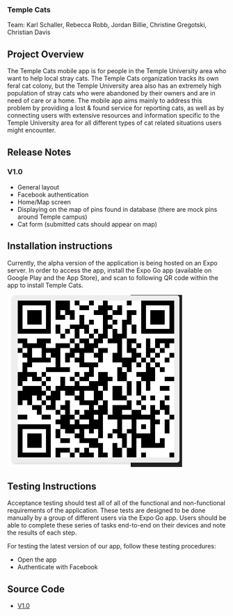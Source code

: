 ### Temple Cats
Team:
Karl Schaller, Rebecca Robb, Jordan Billie, Christine Gregotski, Christian Davis

## Project Overview
The Temple Cats mobile app is for people in the Temple University area who want to help local stray cats. The Temple Cats organization tracks its own feral cat colony, but the Temple University area also has an extremely high population of stray cats who were abandoned by their owners and are in need of care or a home. The mobile app aims mainly to address this problem by providing a lost & found service for reporting cats, as well as by connecting users with extensive resources and information specific to the Temple University area for all different types of cat related situations users might encounter.

## Release Notes
### V1.0
* General layout
* Facebook authentication
* Home/Map screen
* Displaying on the map of pins found in database (there are mock pins around Temple campus)
* Cat form (submitted cats should appear on map)

## Installation instructions
Currently, the alpha version of the application is being hosted on an Expo server. In order to access the app, install the Expo Go app (available on Google Play and the App Store), and scan to following QR code within the app to install Temple Cats.

![Expo Go QR Code](/QRcode.png)

## Testing Instructions
Acceptance testing should test all of all of the functional and non-functional requirements of the application. These tests are designed to be done manually by a group of different users via the Expo Go app. Users should be able to complete these series of tasks end-to-end on their devices and note the results of each step.

For testing the latest version of our app, follow these testing procedures:
* Open the app
* Authenticate with Facebook

## Source Code
* [V1.0](link)
